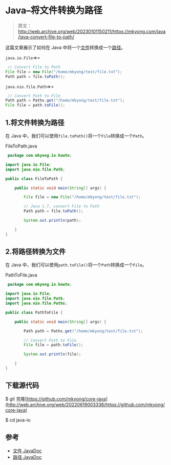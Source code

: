 # Java–将文件转换为路径

> 原文：<http://web.archive.org/web/20230101150211/https://mkyong.com/java/java-convert-file-to-path/>

这篇文章展示了如何在 Java 中将一个[文件](http://web.archive.org/web/20220619003336/https://docs.oracle.com/en/java/javase/11/docs/api/java.base/java/io/File.html)转换成一个[路径](http://web.archive.org/web/20220619003336/https://docs.oracle.com/en/java/javase/11/docs/api/java.base/java/nio/file/Path.html)。

`java.io.File`=>= 

```java
 // Convert File to Path
File file = new File("/home/mkyong/test/file.txt");
Path path = file.toPath(); 
```

`java.nio.file.Path`=>= 

```java
 // Convert Path to File
Path path = Paths.get("/home/mkyong/test/file.txt");
File file = path.toFile(); 
```

## 1.将文件转换为路径

在 Java 中，我们可以使用`file.toPath()`将一个`File`转换成一个`Path`。

FileToPath.java

```java
 package com.mkyong.io.howto;

import java.io.File;
import java.nio.file.Path;

public class FileToPath {

    public static void main(String[] args) {

        File file = new File("/home/mkyong/test/file.txt");

        // Java 1.7, convert File to Path
        Path path = file.toPath();

        System.out.println(path);

    }
} 
```

## 2.将路径转换为文件

在 Java 中，我们可以使用`path.toFile()`将一个`Path`转换成一个`File`。

PathToFile.java

```java
 package com.mkyong.io.howto;

import java.io.File;
import java.nio.file.Path;
import java.nio.file.Paths;

public class PathToFile {

    public static void main(String[] args) {

        Path path = Paths.get("/home/mkyong/test/file.txt");

        // Convert Path to File
        File file = path.toFile();

        System.out.println(file);

    }
} 
```

## 下载源代码

$ git 克隆[https://github.com/mkyong/core-java](http://web.archive.org/web/20220619003336/https://github.com/mkyong/core-java)

$ cd java-io

## 参考

*   [文件 JavaDoc](http://web.archive.org/web/20220619003336/https://docs.oracle.com/en/java/javase/11/docs/api/java.base/java/io/File.html)
*   [路径 JavaDoc](http://web.archive.org/web/20220619003336/https://docs.oracle.com/en/java/javase/11/docs/api/java.base/java/nio/file/Path.html)

<input type="hidden" id="mkyong-current-postId" value="16146">